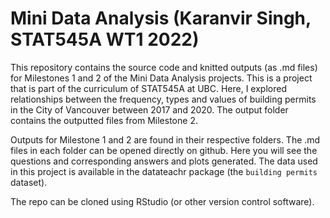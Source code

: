 # Mini Data Analysis (Karanvir Singh, STAT545A WT1 2022)

This repository contains the source code and knitted outputs (as .md files) for Milestones 1 and 2 of the Mini Data Analysis projects. This is a project that is part of the curriculum of STAT545A at UBC. Here, I explored relationships between the frequency, types and values of building permits in the City of Vancouver between 2017 and 2020. The output folder contains the outputted files from Milestone 2.

Outputs for Milestone 1 and 2 are found in their respective folders. The .md files in each folder can be opened directly on github. Here you will see the questions and corresponding answers and plots generated. The data used in this project is available in the datateachr package (the `building permits` dataset).

The repo can be cloned using RStudio (or other version control software).
